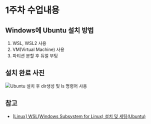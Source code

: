 # 1주차 수업내용

## Windows에 Ubuntu 설치 방법

1. WSL, WSL2 사용
2. VM(Virtual Machine) 사용
3. 파티션 분할 후 듀얼 부팅

## 설치 완료 사진
![Ubuntu 설치 후 dir생성 및 ls 명령어 사용](https://github.com/user-attachments/assets/1cb47199-0e91-46ca-94a3-894feab83571)

## 참고 
- [[Linux] WSL(Windows Subsystem for Linux) 설치 및 세팅(Ubuntu)](https://backendcode.tistory.com/255)

<!-- 
  ## 윈도우 우분투 설치 방법 3가지
  1. WSL 사용
  2. VM 사용
  3. 디스크 파티션 분할 후 설치

  ## WSL2로 우분투 실행
  ~ 사진 ~
-->